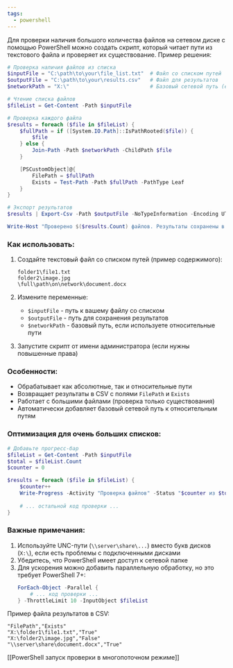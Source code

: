 ```yaml
---
tags:
  - powershell
---
```


Для проверки наличия большого количества файлов на сетевом диске с помощью PowerShell можно создать скрипт, который читает пути из текстового файла и проверяет их существование. Пример решения:

```powershell
# Проверка наличия файлов из списка
$inputFile = "C:\path\to\your\file_list.txt"  # Файл со списком путей
$outputFile = "C:\path\to\your\results.csv"   # Файл для результатов
$networkPath = "X:\"                          # Базовый сетевой путь (если пути в файле относительные)

# Чтение списка файлов
$fileList = Get-Content -Path $inputFile

# Проверка каждого файла
$results = foreach ($file in $fileList) {
    $fullPath = if ([System.IO.Path]::IsPathRooted($file)) {
        $file
    } else {
        Join-Path -Path $networkPath -ChildPath $file
    }

    [PSCustomObject]@{
        FilePath = $fullPath
        Exists = Test-Path -Path $fullPath -PathType Leaf
    }
}

# Экспорт результатов
$results | Export-Csv -Path $outputFile -NoTypeInformation -Encoding UTF8

Write-Host "Проверено $($results.Count) файлов. Результаты сохранены в $outputFile"
```

### Как использовать:
1. Создайте текстовый файл со списком путей (пример содержимого):
   ```
   folder1\file1.txt
   folder2\image.jpg
   \full\path\on\network\document.docx
   ```

2. Измените переменные:
   - `$inputFile` - путь к вашему файлу со списком
   - `$outputFile` - путь для сохранения результатов
   - `$networkPath` - базовый путь, если используете относительные пути

3. Запустите скрипт от имени администратора (если нужны повышенные права)

### Особенности:
- Обрабатывает как абсолютные, так и относительные пути
- Возвращает результаты в CSV с полями `FilePath` и `Exists`
- Работает с большими файлами (проверка только существования)
- Автоматически добавляет базовый сетевой путь к относительным путям

### Оптимизация для очень больших списков:
```powershell
# Добавьте прогресс-бар
$fileList = Get-Content -Path $inputFile
$total = $fileList.Count
$counter = 0

$results = foreach ($file in $fileList) {
    $counter++
    Write-Progress -Activity "Проверка файлов" -Status "$counter из $total" -PercentComplete ($counter/$total*100)
    
    # ... остальной код проверки ...
}
```

### Важные примечания:
1. Используйте UNC-пути (`\\server\share\...`) вместо букв дисков (`X:\`), если есть проблемы с подключенными дисками
2. Убедитесь, что PowerShell имеет доступ к сетевой папке
3. Для ускорения можно добавить параллельную обработку, но это требует PowerShell 7+:
   ```powershell
   ForEach-Object -Parallel {
       # ... код проверки ...
   } -ThrottleLimit 10 -InputObject $fileList
   ```

Пример файла результатов в CSV:
```csv
"FilePath","Exists"
"X:\folder1\file1.txt","True"
"X:\folder2\image.jpg","False"
"\\server\share\document.docx","True"
```

[[PowerShell запуск проверки в многопоточном режиме]]